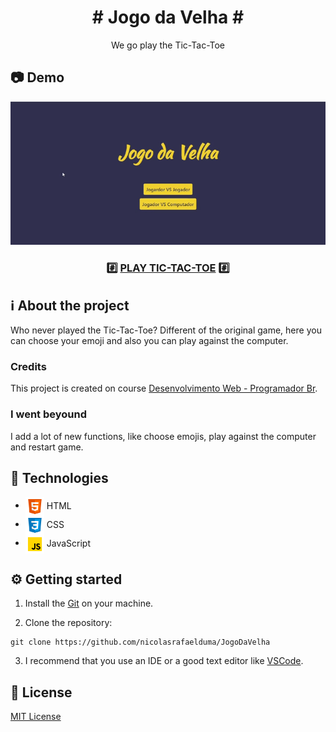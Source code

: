 <div align="center">

  <h1># Jogo da Velha #</h1>

  We go play the Tic-Tac-Toe

</div>

## 📷 Demo
<div align="center">

  
  <img src=".github/demo.gif" alt="Demo Jogo da Velha" width="600px">

  <h3>

   #️⃣ [PLAY TIC-TAC-TOE](https://nicolasrafaelduma.github.io/JogoDaVelha/) #️⃣

  </h3>
</div>

## ℹ About the project
Who never played the Tic-Tac-Toe? Different of the original game, here you can choose your emoji and also you can play against the computer.

### Credits
This project is created on course [Desenvolvimento Web - Programador Br](https://programadorbr.com/).

### I went beyound
I add a lot of new functions, like choose emojis, play against the computer and restart game.


## 🚀 Technologies

- <img src=".github/logos/html.png" width="30px" align="center"> HTML
- <img src=".github/logos/css.png" width="30px" align="center"> CSS
- <img src=".github/logos/javascript.png" width="30px" align="center"> JavaScript

## ⚙ Getting started
1. Install the [Git](https://git-scm.com/) on your machine.

2. Clone the repository:
```
git clone https://github.com/nicolasrafaelduma/JogoDaVelha
```

3. I recommend that you use an IDE or a good text editor like [VSCode](https://code.visualstudio.com/).

## 📄 License
[MIT License](https://github.com/nicolasrafaelduma/JogoDaVelha/blob/master/LICENSE)
